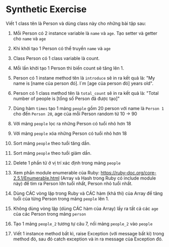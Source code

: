 # Synthetic Exercise

Viết 1 class tên là Person và dùng class này cho những bài tập sau:

1. Mỗi Person có 2 instance variable là `name` và `age`. Tạo setter và getter cho `name` và `age`

2. Khi khởi tạo 1 Person có thể truyền `name` và `age`

3. Class Person có 1 class variable là count.

4. Mỗi lần khởi tạo 1 Person thì biến count sẽ tăng lên 1.

5. Person có 1 instane method tên là `introduce` sẽ in ra kết quả là: "My name is [name của person đó]. I`m [age của person đó] years old".

6. Person có 1 class method tên là `total_count` sẽ in ra kết quả là: "Total number of people is [tổng số Person đã được tạo]"

7. Dùng hàm `times` tạo 1 mảng `people` gồm 20 person với name là `Person 1` cho đến `Person 20`, age của mỗi Person random từ 10 -> 90

8. Với mảng `people` lọc ra những Person có tuổi nhỏ hơn 18

9. Với mảng `people` xóa những Person có tuổi nhỏ hơn 18

10. Sort mảng `people` theo tuổi tăng dần.

11. Sort mảng `people` theo tuổi giảm dần.

12. Delete 1 phần tử ở vị trí xác định trong mảng `people`

13. Xem phần module enumerable của Ruby: https://ruby-doc.org/core-2.5.1/Enumerable.html (Array và Hash trong Ruby có include module này) để tìm ra Person lớn tuổi nhất, Person nhỏ tuổi nhất.

14. Dùng CÁC vòng lặp trong Ruby và CÁC hàm (khả thi) của Array để tăng tuổi của từng Person trong mảng `people` lên 1.

15. Không dùng vòng lặp (dùng CÁC hàm của Array) lấy ra tất cả các `age` của các Person trong mảng `person`

16. Tạo 1 mảng `people_2` tương tự câu 7, nối mảng `people_2` vào `people`

17. Viết 1 instance method bất kì, raise Exception (với message bất kì) trong method đó, sau đó catch exception và in ra message của Exception đó.

